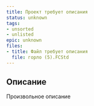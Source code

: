 ```yaml
---
title: Проект требует описания
status: unknown
tags:
- unsorted
- unlisted
epic: unknown
files:
- title: Файл требует описания
  file: горло (5).FCStd
---
```



## Описание

Произвольное описание